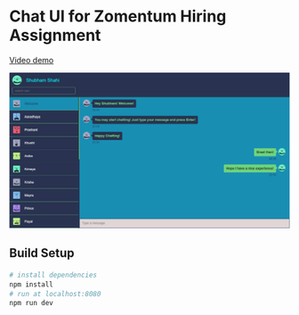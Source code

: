 # Chat UI for Zomentum Hiring Assignment

[Video demo](https://drive.google.com/file/d/1ASZ8yHP1Q8NBucZwbuqh4y59HY0IIqrO/view)

<img width="600" src="https://github.com/shubhamshahi/Chat_ui/blob/master/chat%20ui2.PNG">

## Build Setup

``` bash
# install dependencies
npm install
# run at localhost:8080
npm run dev
```
